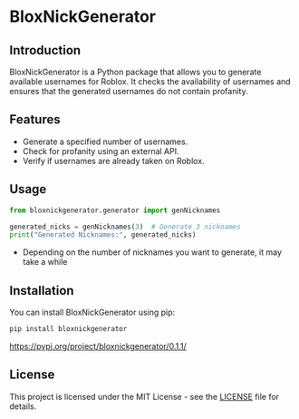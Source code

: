 # BloxNickGenerator

## Introduction

BloxNickGenerator is a Python package that allows you to generate available usernames for Roblox. It checks the availability of usernames and ensures that the generated usernames do not contain profanity.

## Features

- Generate a specified number of usernames.
- Check for profanity using an external API.
- Verify if usernames are already taken on Roblox.


## Usage
```python
from bloxnickgenerator.generator import genNicknames

generated_nicks = genNicknames(3)  # Generate 3 nicknames
print("Generated Nicknames:", generated_nicks)
``` 
- Depending on the number of nicknames you want to generate, it may take a while

## Installation

You can install BloxNickGenerator using pip:

```bash
pip install bloxnickgenerator
```

https://pypi.org/project/bloxnickgenerator/0.1.1/

## License

This project is licensed under the MIT License - see the [LICENSE](LICENSE) file for details.
